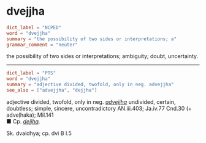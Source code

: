 # dvejjha

``` toml
dict_label = "NCPED"
word = "dvejjha"
summary = "the possibility of two sides or interpretations; a"
grammar_comment = "neuter"
```

the possibility of two sides or interpretations; ambiguity; doubt, uncertainty.

--------------------

``` toml
dict_label = "PTS"
word = "dvejjha"
summary = "adjective divided, twofold, only in neg. advejjha"
see_also = ["advejjha", "dejjha"]
```

adjective divided, twofold, only in neg. *[advejjha](advejjha.md)* undivided, certain, doubtless; simple, sincere, uncontradictory AN.iii.403; Ja.iv.77 Cnd.30 (\+ adveḷhaka); Mil.141  
■ Cp. *[dejjha](dejjha.md)*.

Sk. dvaidhya; cp. dvi B I.5

